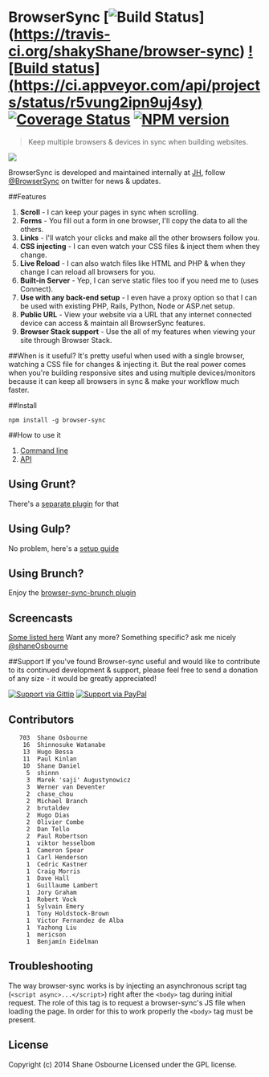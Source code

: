 # BrowserSync [![Build Status](https://travis-ci.org/shakyShane/browser-sync.svg?branch=master)] (https://travis-ci.org/shakyShane/browser-sync) [![Build status] (https://ci.appveyor.com/api/projects/status/r5vung2ipn9uj4sy)](https://ci.appveyor.com/project/shakyShane/browser-sync) [![Coverage Status](https://img.shields.io/coveralls/shakyShane/browser-sync.svg)](https://coveralls.io/r/shakyShane/browser-sync?branch=master) [![NPM version](https://badge.fury.io/js/browser-sync.svg)](http://badge.fury.io/js/browser-sync)

> Keep multiple browsers & devices in sync when building websites.

<a href="http://www.wearejh.com"><img src="http://cl.ly/image/3Y3O0M2z310j/jh-100-red.png" /></a>

BrowserSync is developed and maintained internally at <a href="http://www.wearejh.com">JH</a>, follow <a href="http://www.twitter.com/browsersync">@BrowserSync</a> on twitter for news & updates.

##Features
1. **Scroll** - I can keep your pages in sync when scrolling.
2. **Forms** - You fill out a form in one browser, I'll copy the data to all the others.
3. **Links** - I'll watch your clicks and make all the other browsers follow you.
4. **CSS injecting** - I can even watch your CSS files & inject them when they change.
5. **Live Reload** - I can also watch files like HTML and PHP & when they change I can reload all browsers for you.
6. **Built-in Server** - Yep, I can serve static files too if you need me to (uses Connect).
7. **Use with any back-end setup** - I even have a proxy option so that I can be used with existing PHP, Rails, Python, Node or ASP.net setup.
8. **Public URL** - View your website via a URL that any internet connected device can access & maintain all BrowserSync features.
9. **Browser Stack support** - Use the all of my features when viewing your site through Browser Stack.


##When is it useful?
It's pretty useful when used with a single browser, watching a CSS file for changes & injecting it. But the real power comes when you're building responsive sites and using multiple devices/monitors because it can keep all browsers in sync & make your workflow much faster.

##Install
```
npm install -g browser-sync
```
##How to use it

1. [Command line](http://www.browsersync.io/docs/command-line/)
2. [API](http://www.browsersync.io/docs/api/)

## Using Grunt?
There's a [separate plugin](https://github.com/shakyShane/grunt-browser-sync) for that

## Using Gulp?
No problem, here's a [setup guide](http://www.browsersync.io/docs/gulp)

## Using Brunch?
Enjoy the [browser-sync-brunch plugin](https://github.com/ocombe/browser-sync-brunch)

## Screencasts
[Some listed here](https://github.com/shakyShane/browser-sync/wiki/Screencasts)
Want any more? Something specific? ask me nicely [@shaneOsbourne](http://www.twitter.com/shaneOsbourne)

##Support
If you've found Browser-sync useful and would like to contribute to its continued development & support, please feel free to send a donation of any size - it would be greatly appreciated!

[![Support via Gittip](https://rawgithub.com/chris---/Donation-Badges/master/gittip.jpeg)](https://www.gittip.com/shakyshane)
[![Support via PayPal](https://rawgithub.com/chris---/Donation-Badges/master/paypal.jpeg)](https://www.paypal.com/cgi-bin/webscr?cmd=_donations&business=shakyshane%40gmail%2ecom&lc=US&item_name=browser%2dsync)

## Contributors

```
   703	Shane Osbourne
    16	Shinnosuke Watanabe
    13	Hugo Bessa
    11	Paul Kinlan
    10	Shane Daniel
     5	shinnn
     3	Marek 'saji' Augustynowicz
     3	Werner van Deventer
     2	chase_chou
     2	Michael Branch
     2	brutaldev
     2	Hugo Dias
     2	Olivier Combe
     2	Dan Tello
     2	Paul Robertson
     1	viktor hesselbom
     1	Cameron Spear
     1	Carl Henderson
     1	Cedric Kastner
     1	Craig Morris
     1	Dave Hall
     1	Guillaume Lambert
     1	Jory Graham
     1	Robert Vock
     1	Sylvain Emery
     1	Tony Holdstock-Brown
     1	Victor Fernandez de Alba
     1	Yazhong Liu
     1	mericson
     1	Benjamín Eidelman
```

## Troubleshooting

The way browser-sync works is by injecting an asynchronous script tag (`<script async>...</script>`) right after the `<body>` tag during initial request. The role of this tag is to request a browser-sync's JS file when loading the page. In order for this to work properly the `<body>` tag must be present.

## License
Copyright (c) 2014 Shane Osbourne
Licensed under the GPL license.
